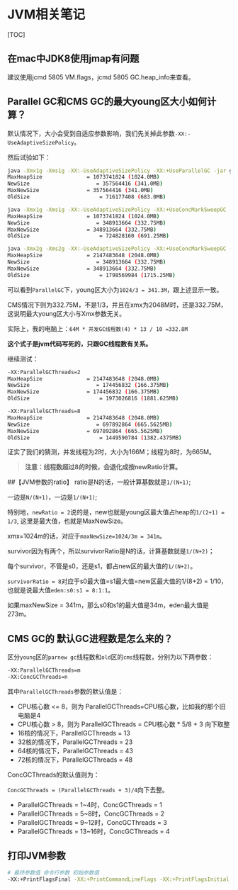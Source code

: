 # JVM相关笔记

[TOC]

## 在mac中JDK8使用jmap有问题

建议使用jcmd 5805 VM.flags，jcmd 5805 GC.heap_info来查看。

## Parallel GC和CMS GC的最大young区大小如何计算？

默认情况下，大小会受到自适应参数影响，我们先关掉此参数`-XX:-UseAdaptiveSizePolicy`。

然后试验如下：

```bash
java -Xmx1g -Xms1g -XX:-UseAdaptiveSizePolicy -XX:+UseParallelGC -jar gateway-server-0.0.1-SNAPSHOT.jar
MaxHeapSize              = 1073741824 (1024.0MB)
NewSize                     = 357564416 (341.0MB)
MaxNewSize               = 357564416 (341.0MB)
OldSize                      = 716177408 (683.0MB)

java -Xmx1g -Xms1g -XX:-UseAdaptiveSizePolicy -XX:+UseConcMarkSweepGC -jar gateway-server-0.0.1-SNAPSHOT.jar
MaxHeapSize              = 1073741824 (1024.0MB)
NewSize                     = 348913664 (332.75MB)
MaxNewSize               = 348913664 (332.75MB)
OldSize                      = 724828160 (691.25MB)

java -Xmx2g -Xms2g -XX:-UseAdaptiveSizePolicy -XX:+UseConcMarkSweepGC -jar gateway-server-0.0.1-SNAPSHOT.jar
MaxHeapSize              = 2147483648 (2048.0MB)
NewSize                     = 348913664 (332.75MB)
MaxNewSize               = 348913664 (332.75MB)
OldSize                      = 1798569984 (1715.25MB)
```

可以看到`ParallelGC`下，young区大小为`1024/3 = 341.3M`，跟上述显示一致。

CMS情况下则为332.75M，不是1/3，并且在xmx为2048M时，还是332.75M，这说明最大young区大小与Xmx参数无关。

实际上，我的电脑上：`64M * 并发GC线程数(4) * 13 / 10 =332.8M`

**这个式子是jvm代码写死的，只跟GC线程数有关系。**

继续测试：

```bash
-XX:ParallelGCThreads=2
MaxHeapSize              = 2147483648 (2048.0MB)
NewSize                     = 174456832 (166.375MB)
MaxNewSize               = 174456832 (166.375MB)
OldSize                      = 1973026816 (1881.625MB)

-XX:ParallelGCThreads=8
MaxHeapSize              = 2147483648 (2048.0MB)
NewSize                     = 697892864 (665.5625MB)
MaxNewSize               = 697892864 (665.5625MB)
OldSize                      = 1449590784 (1382.4375MB)
```

证实了我们的猜测，并发线程为2时，大小为166M；线程为8时，为665M。

> **注意：线程数超过8的时候，会退化成按newRatio计算。**

##【JVM参数的ratio】
ratio是N的话，一般计算基数就是`1/(N+1)`;

一边是`N/(N+1)`，一边是`1/(N+1)`;

特别地，`newRatio = 2`说的是，new也就是young区最大值占heap的`1/(2+1) = 1/3`, 这里是最大值，也就是MaxNewSize。

xmx=1024m的话，对应于`maxNewSize=1024/3m = 341m`。

survivor因为有两个，所以survivorRatio是N的话，计算基数就是`1/(N+2)`；

每个survivor，不管是s0，还是s1，都占new区的最大值的`1/(N+2)`。

`survivorRatio = 8`对应于s0最大值=s1最大值=new区最大值的1/(8+2) = 1/10，也就是说最大值`eden:s0:s1 = 8:1:1`。

如果maxNewSize = 341m，那么s0和s1的最大值是34m，eden最大值是273m。

## CMS GC的 默认GC进程数是怎么来的？

区分`young`区的`parnew gc`线程数和`old`区的`cms`线程数，分别为以下两参数：
```bash
-XX:ParallelGCThreads=m
-XX:ConcGCThreads=n
```

其中`ParallelGCThreads`参数的默认值是：

- CPU核心数 <= 8，则为 ParallelGCThreads=CPU核心数，比如我的那个旧电脑是4
- CPU核心数 > 8，则为 ParallelGCThreads = CPU核心数 * 5/8 + 3 向下取整
- 16核的情况下，ParallelGCThreads = 13
- 32核的情况下，ParallelGCThreads = 23
- 64核的情况下，ParallelGCThreads = 43
- 72核的情况下，ParallelGCThreads = 48

ConcGCThreads的默认值则为：

`ConcGCThreads = (ParallelGCThreads + 3)/4`向下去整。

- ParallelGCThreads = 1~4时，ConcGCThreads = 1
- ParallelGCThreads = 5~8时，ConcGCThreads = 2
- ParallelGCThreads = 9~12时，ConcGCThreads = 3
- ParallelGCThreads = 13~16时，ConcGCThreads = 4

## 打印JVM参数

```bash
# 最终参数值 命令行参数 初始参数值
-XX:+PrintFlagsFinal -XX:+PrintCommandLineFlags -XX:+PrintFlagsInitial
```